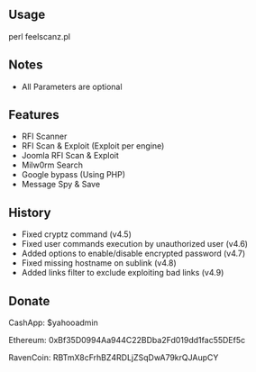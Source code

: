 ## Usage
perl feelscanz.pl 

## Notes
 + All Parameters are optional 

## Features
 + RFI Scanner 
 + RFI Scan & Exploit (Exploit per engine) 
 + Joomla RFI Scan & Exploit 
 + Milw0rm Search 
 + Google bypass (Using PHP) 
 + Message Spy & Save 

## History
 + Fixed cryptz command (v4.5)
 + Fixed user commands execution by unauthorized user (v4.6)
 + Added options to enable/disable encrypted password (v4.7)
 + Fixed missing hostname on sublink (v4.8)
 + Added links filter to exclude exploiting bad links (v4.9)
 
## Donate
CashApp: $yahooadmin 

Ethereum: 0xBf35D0994Aa944C22BDba2Fd019dd1fac55DEf5c

RavenCoin: RBTmX8cFrhBZ4RDLjZSqDwA79krQJAupCY